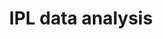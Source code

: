 ---
layout: analysis
comments: true
title: IPL data analysis
introduction: Analyzing players, teams and venue stats using IPL data from 2008 - 2016. 
---